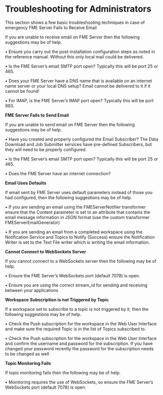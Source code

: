 # Troubleshooting for Administrators

This section shows a few basic troubleshooting techniques in case of emergency FME Server Fails to Receive Email

If you are unable to receive email on FME Server then the following suggestions may be of help.

• Ensure you carry out the post-installation configuration steps as noted in the reference manual. Without this only local mail could be delivered.

• Is the FME Server’s email SMTP port open? Typically this will be port 25 or 465.

• Does your FME Server have a DNS name that is available on an internet name server or your local DNS setup? Email cannot be delivered to it if it cannot be found!

• For IMAP, is the FME Server’s IMAP port open? Typically this will be port 993. 

**FME Server Fails to Send Email** 

If you are unable to send email on FME Server then the following suggestions may be of help.

• Have you created and properly configured the Email Subscriber? The Data Download and Job Submitter services have pre-defined Subscribers, but they will need to be properly configured.

• Is the FME Server’s email SMTP port open? Typically this will be port 25 or 465.

• Does the FME Server have an internet connection?

**Email Uses Defaults**

If email sent by FME Server uses default parameters instead of those you had configured, then the following suggestions may be of help.

• If you are sending an email using the FMEServerNotifier transformer ensure that the Content parameter is set to an attribute that contains the email message information in JSON format (use the custom transformer FMEServerEmailGenerator)

• If you are sending an email from a completed workspace using the Notification Service and Topics to Notify (Success) ensure the Notification Writer is set to the Text File writer which is writing the email information.

**Cannot Connect to WebSockets Server**

If you cannot connect to a WebSockets server then the following may be of help.

• Ensure the FME Server’s WebSockets port (default 7078) is open.

• Ensure you are using the correct stream_id for sending and receiving between your applications

**Workspace Subscription is not Triggered by Topic**

If a workspace set to subscribe to a topic is not triggered by it, then the following suggestions may
be of help.

• Check the Push subscription for the workspace in the Web User Interface and make sure the required Topic is in the list of Topics subscribed to.

• Check the Push subscription for the workspace in the Web User Interface and confirm the username and password for the subscription. If you have changed your password recently the password for the subscription needs to be changed as well

**Topic Monitoring Fails**

If topic monitoring fails then the following may be of help.

• Monitoring requires the use of WebSockets, so ensure the FME Server’s WebSockets port (default 7078) is open.
